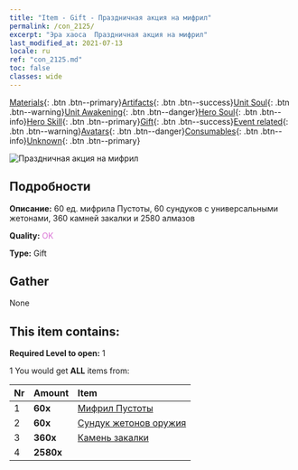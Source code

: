```yaml
---
title: "Item - Gift - Праздничная акция на мифрил"
permalink: /con_2125/
excerpt: "Эра хаоса  Праздничная акция на мифрил"
last_modified_at: 2021-07-13
locale: ru
ref: "con_2125.md"
toc: false
classes: wide
---
```

 [Materials](/ItemsRU/){: .btn .btn--primary}[Artifacts](/ItemsRU/Artifacts/){: .btn .btn--success}[Unit Soul](/ItemsRU/UnitSoul/){: .btn .btn--warning}[Unit Awakening](/ItemsRU/UnitAwakening/){: .btn .btn--danger}[Hero Soul](/ItemsRU/HeroSoul/){: .btn .btn--info}[Hero Skill](/ItemsRU/HeroSkill/){: .btn .btn--primary}[Gift](/ItemsRU/Gift/){: .btn .btn--success}[Event related](/ItemsRU/Events/){: .btn .btn--warning}[Avatars](/ItemsRU/Avatars/){: .btn .btn--danger}[Consumables](/ItemsRU/Consumables/){: .btn .btn--info}[Unknown](/ItemsRU/Unknown/){: .btn .btn--primary}

 ![Праздничная акция на мифрил](/images/t/i_907592.png)

## Подробности
 **Описание:** 60 ед. мифрила Пустоты, 60 сундуков с универсальными жетонами, 360 камней закалки и 2580 алмазов

 **Quality:** <span style="color: #DA70D6">OK</span>

 **Type:** Gift

## Gather

  None

## This item contains:

 **Required Level to open:** 1

 1 You would get **ALL** items  from:

  | Nr | Amount |     Item    |
  |:---|:-------|:------------|
  | 1 |  **60x** | [Мифрил Пустоты](/ItemsRU/con_817/) |  | 
  | 2 |  **60x** | [Сундук жетонов оружия](/ItemsRU/con_1367/) |  | 
  | 3 |  **360x** | [Камень закалки](/ItemsRU/con_814/) |  | 
  | 4 |  **2580x** | <i class="fas fa-gem"/> |  | 
